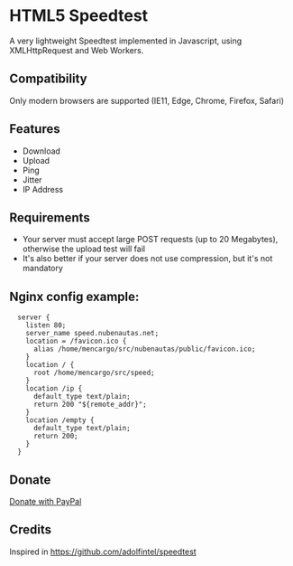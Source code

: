 # HTML5 Speedtest

A very lightweight Speedtest implemented in Javascript, using XMLHttpRequest and Web Workers.

## Compatibility
Only modern browsers are supported (IE11, Edge, Chrome, Firefox, Safari)

## Features
* Download
* Upload
* Ping
* Jitter
* IP Address

## Requirements
 - Your server must accept large POST requests (up to 20 Megabytes), otherwise the upload test will fail
 - It's also better if your server does not use compression, but it's not mandatory

## Nginx config example:
```
  server {
    listen 80;
    server_name speed.nubenautas.net;
    location = /favicon.ico {
      alias /home/mencargo/src/nubenautas/public/favicon.ico;
    }
    location / {
      root /home/mencargo/src/speed;
    }
    location /ip {
      default_type text/plain;
      return 200 "${remote_addr}";
    }
    location /empty {
      default_type text/plain;
      return 200;
    }
  }
```

## Donate
[Donate with PayPal](https://www.paypal.me/mencargo)

## Credits
Inspired in https://github.com/adolfintel/speedtest
